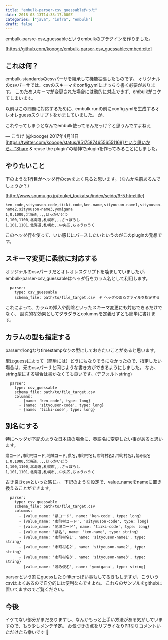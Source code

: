 ```yaml
---
title: "embulk-parser-csv_guessable作った"
date: 2018-03-13T14:33:17.000Z
categories: ["java", "infra", "embulk"]
draft: false
---
```


embulk-parsre-csv_guessableというembulkのプラグインを作りました。

[https://github.com/koooge/embulk-parser-csv_guessable:embed:cite]

## これは何？
embulk-standardsのcsvパーサを継承して機能拡張したものです。
オリジナルのcsvパーサでは、csvのスキーマをconfig.ymlにきっちり書く必要があります。
このためスキーマが変更された場合には動的に対応できず、embulkがコケてしまいます。

以前はこの問題に対応するために、embulk runの前にconfig.ymlを生成するオレオレguessスクリプトをかましていました。
が、

これやってしまうとなんでembulk使ってるんだっけ？と思うんですよねえ

— こうげ (@koooge) 2017年4月11日
[https://twitter.com/koooge/status/851758746556551168]という思いから、"Share & reuse the
plugin"の精神でpluginを作ってみることにしました。

## やりたいこと
下のような1行目がヘッダ行のcsvをよく見ると思います。（なんか名前あるんでしょうか？）

[http://www.soumu.go.jp/toukei_toukatsu/index/seido/9-5.htm:title]

```
ken-code,sityouson-code,tiiki-code,ken-name,sityouson-name1,sityouson-name2,sityouson-name3,yomigana
1,0,1000,北海道,,,,ほっかいどう
1,100,1100,北海道,札幌市,,,さっぽろし
1,101,1101,北海道,札幌市,,中央区,ちゅうおうく
```


このヘッダ行を使って、いい感じにパースしたいというのがこのpluginの発想です。

## スキーマ変更に柔軟に対応する
オリジナルのcsvパーサだとオレオレスクリプトを噛ましていましたが、embulk-parser-csv_guessableはヘッダ行をカラム名として利用します。

```
  parser:
    type: csv_guessable
    schema_file: path/to/file_target.csv  # ヘッダのあるファイルを指定する
```


これによって、カラムの挿入や削除といったスキーマ変更にも対応できるだけでなく、
副次的な効果としてダラダラとcolumnsを定義せずとも簡単に書けます。

## カラムの型も指定する
parserでlongなりtimestampなりの型にしておきたいことがあると思います。

型はguessによって（簡単には）どうにもなりそうになかったので、指定したい場合は、元のcsvパーサと同じような書き方ができるようにしました。
なお、string型にする場合は書かなくても良いです。(デフォルトstring)

```
  parser:
    type: csv_guessable
    schema_file: path/to/file_target.csv
    columns:
      - {name: 'ken-code', type: long}
      - {name: 'sityouson-code', type: long}
      - {name: 'tiiki-code', type: long}
```


## 別名にする
特にヘッダが下記のような日本語の場合に、英語名に変更したい事があると思います。

```
県コード,市町村コード,地域コード,県名,市町村名1,市町村名2,市町村名3,読み仮名
1,0,1000,北海道,,,,ほっかいどう
1,100,1100,北海道,札幌市,,,さっぽろし
1,101,1101,北海道,札幌市,,中央区,ちゅうおうく
```



古き良きcsvといった感じ。。
下記のような設定で、value_nameをnameに置き換えることができます。

```
  parser:
    type: csv_guessable
    schema_file: path/to/file_target.csv
    columns:
      - {value_name: '県コード', name: 'ken-code', type: long}
      - {value_name: '市町村コード', 'sityouson-code', type: long}
      - {value_name: '地域コード', name: 'tiiki-code', type: long}
      - {value_name: '県名', name: 'ken-name', type: string}
      - {value_name: '市町村名1', name: 'sityouson-name1', type: string}
      - {value_name: '市町村名2', name: 'sityouson-name2', type: string}
      - {value_name: '市町村名3', name: 'sityouson-name3', type: string}
      - {value_name: '読み仮名', name: 'yomigana', type: string}
```


parserという割にguessしたりfilterっぽい事もしてるきもしますが、こういうcsvはよくあるので自分的には便利なんですよね。
これらのサンプルをgithubに置いてますのでご覧ください。

## 今後
イケてない部分がまだありますし、なんかもっと上手い方法がある気がしていますので、もう少しメンテ予定。
お気づきの点をリプライなりPRなりコメントいただけたら幸いです :bow:
